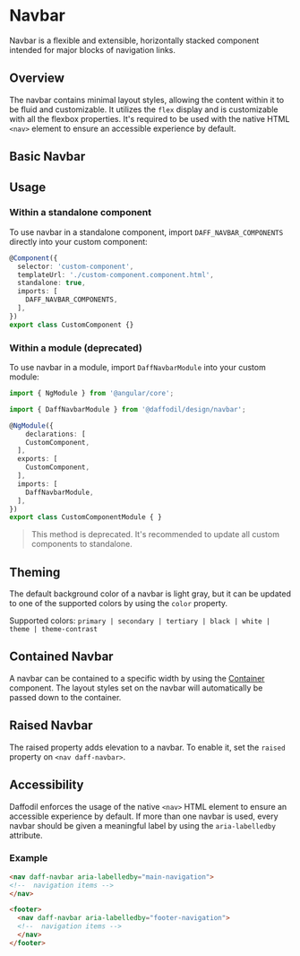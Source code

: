 # Navbar
Navbar is a flexible and extensible, horizontally stacked component intended for major blocks of navigation links.

## Overview
The navbar contains minimal layout styles, allowing the content within it to be fluid and customizable. It utilizes the `flex` display and is customizable with all the flexbox properties. It's required to be used with the native HTML `<nav>` element to ensure an accessible experience by default.

## Basic Navbar
<design-land-example-viewer-container example="basic-navbar"></design-land-example-viewer-container>

## Usage

### Within a standalone component
To use navbar in a standalone component, import `DAFF_NAVBAR_COMPONENTS` directly into your custom component:

```ts
@Component({
  selector: 'custom-component',
  templateUrl: './custom-component.component.html',
  standalone: true,
  imports: [
    DAFF_NAVBAR_COMPONENTS,
  ],
})
export class CustomComponent {}
```

### Within a module (deprecated)
To use navbar in a module, import `DaffNavbarModule` into your custom module:

```ts
import { NgModule } from '@angular/core';

import { DaffNavbarModule } from '@daffodil/design/navbar';

@NgModule({
	declarations: [
    CustomComponent,
  ],
  exports: [
    CustomComponent,
  ],
  imports: [
    DaffNavbarModule,
  ],
})
export class CustomComponentModule { }
```

> This method is deprecated. It's recommended to update all custom components to standalone.

## Theming
The default background color of a navbar is light gray, but it can be updated to one of the supported colors by using the `color` property.

Supported colors: `primary | secondary | tertiary | black | white | theme | theme-contrast`

<design-land-example-viewer-container example="navbar-theming"></design-land-example-viewer-container>

## Contained Navbar
A navbar can be contained to a specific width by using the [Container](/libs/design/src/atoms/container/README.md) component. The layout styles set on the navbar will automatically be passed down to the container.

<design-land-example-viewer-container example="contained-navbar"></design-land-example-viewer-container>

## Raised Navbar
The raised property adds elevation to a navbar. To enable it, set the `raised` property on `<nav daff-navbar>`.

<design-land-example-viewer-container example="raised-navbar"></design-land-example-viewer-container>

## Accessibility
Daffodil enforces the usage of the native `<nav>` HTML element to ensure an accessible experience by default. If more than one navbar is used, every navbar should be given a meaningful label by using the `aria-labelledby` attribute.

### Example
```html
<nav daff-navbar aria-labelledby="main-navigation">
<!--  navigation items -->
</nav>

<footer>
  <nav daff-navbar aria-labelledby="footer-navigation">
  <!--  navigation items -->
  </nav>
</footer>
```